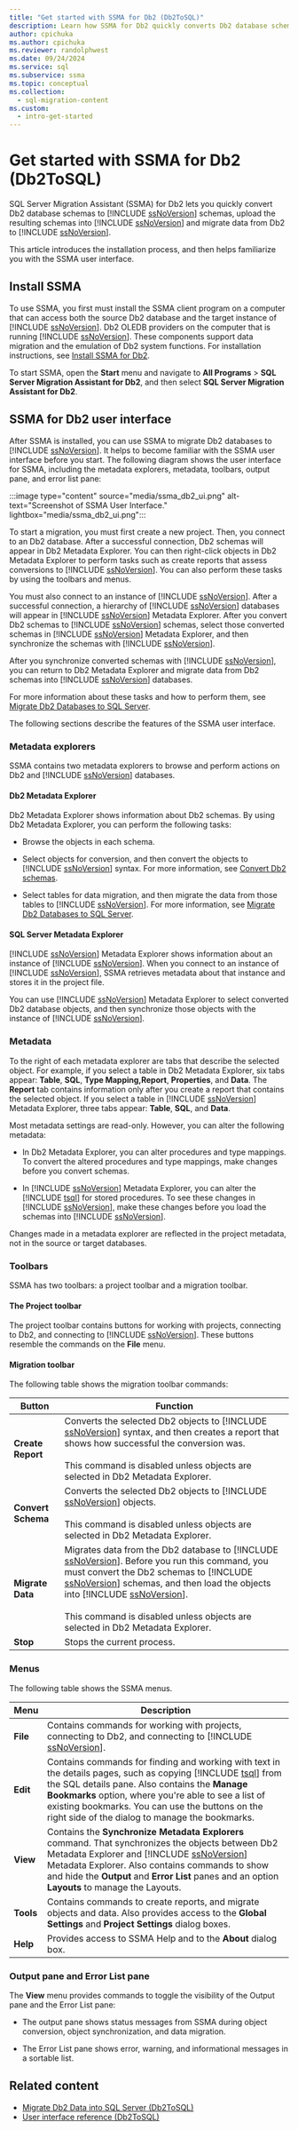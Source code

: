 ```yaml
---
title: "Get started with SSMA for Db2 (Db2ToSQL)"
description: Learn how SSMA for Db2 quickly converts Db2 database schemas to SQL Server schemas, and migrates data.
author: cpichuka
ms.author: cpichuka
ms.reviewer: randolphwest
ms.date: 09/24/2024
ms.service: sql
ms.subservice: ssma
ms.topic: conceptual
ms.collection:
  - sql-migration-content
ms.custom:
  - intro-get-started
---
```

# Get started with SSMA for Db2 (Db2ToSQL)

SQL Server Migration Assistant (SSMA) for Db2 lets you quickly convert Db2 database schemas to [!INCLUDE [ssNoVersion](../../includes/ssnoversion-md.md)] schemas, upload the resulting schemas into [!INCLUDE [ssNoVersion](../../includes/ssnoversion-md.md)] and migrate data from Db2 to [!INCLUDE [ssNoVersion](../../includes/ssnoversion-md.md)].

This article introduces the installation process, and then helps familiarize you with the SSMA user interface.

## Install SSMA

To use SSMA, you first must install the SSMA client program on a computer that can access both the source Db2 database and the target instance of [!INCLUDE [ssNoVersion](../../includes/ssnoversion-md.md)]. Db2 OLEDB providers on the computer that is running [!INCLUDE [ssNoVersion](../../includes/ssnoversion-md.md)]. These components support data migration and the emulation of Db2 system functions. For installation instructions, see [Install SSMA for Db2](installing-ssma-for-db2-db2tosql.md).

To start SSMA, open the **Start** menu and navigate to **All Programs** > **SQL Server Migration Assistant for Db2**, and then select **SQL Server Migration Assistant for Db2**.

## SSMA for Db2 user interface

After SSMA is installed, you can use SSMA to migrate Db2 databases to [!INCLUDE [ssNoVersion](../../includes/ssnoversion-md.md)]. It helps to become familiar with the SSMA user interface before you start. The following diagram shows the user interface for SSMA, including the metadata explorers, metadata, toolbars, output pane, and error list pane:

:::image type="content" source="media/ssma_db2_ui.png" alt-text="Screenshot of SSMA User Interface." lightbox="media/ssma_db2_ui.png":::

To start a migration, you must first create a new project. Then, you connect to an Db2 database. After a successful connection, Db2 schemas will appear in Db2 Metadata Explorer. You can then right-click objects in Db2 Metadata Explorer to perform tasks such as create reports that assess conversions to [!INCLUDE [ssNoVersion](../../includes/ssnoversion-md.md)]. You can also perform these tasks by using the toolbars and menus.

You must also connect to an instance of [!INCLUDE [ssNoVersion](../../includes/ssnoversion-md.md)]. After a successful connection, a hierarchy of [!INCLUDE [ssNoVersion](../../includes/ssnoversion-md.md)] databases will appear in [!INCLUDE [ssNoVersion](../../includes/ssnoversion-md.md)] Metadata Explorer. After you convert Db2 schemas to [!INCLUDE [ssNoVersion](../../includes/ssnoversion-md.md)] schemas, select those converted schemas in [!INCLUDE [ssNoVersion](../../includes/ssnoversion-md.md)] Metadata Explorer, and then synchronize the schemas with [!INCLUDE [ssNoVersion](../../includes/ssnoversion-md.md)].

After you synchronize converted schemas with [!INCLUDE [ssNoVersion](../../includes/ssnoversion-md.md)], you can return to Db2 Metadata Explorer and migrate data from Db2 schemas into [!INCLUDE [ssNoVersion](../../includes/ssnoversion-md.md)] databases.

For more information about these tasks and how to perform them, see [Migrate Db2 Databases to SQL Server](migrating-db2-databases-to-sql-server-db2tosql.md).

The following sections describe the features of the SSMA user interface.

### Metadata explorers

SSMA contains two metadata explorers to browse and perform actions on Db2 and [!INCLUDE [ssNoVersion](../../includes/ssnoversion-md.md)] databases.

#### Db2 Metadata Explorer

Db2 Metadata Explorer shows information about Db2 schemas. By using Db2 Metadata Explorer, you can perform the following tasks:

- Browse the objects in each schema.

- Select objects for conversion, and then convert the objects to [!INCLUDE [ssNoVersion](../../includes/ssnoversion-md.md)] syntax. For more information, see [Convert Db2 schemas](converting-db2-schemas-db2tosql.md).

- Select tables for data migration, and then migrate the data from those tables to [!INCLUDE [ssNoVersion](../../includes/ssnoversion-md.md)]. For more information, see [Migrate Db2 Databases to SQL Server](migrating-db2-databases-to-sql-server-db2tosql.md).

#### SQL Server Metadata Explorer

[!INCLUDE [ssNoVersion](../../includes/ssnoversion-md.md)] Metadata Explorer shows information about an instance of [!INCLUDE [ssNoVersion](../../includes/ssnoversion-md.md)]. When you connect to an instance of [!INCLUDE [ssNoVersion](../../includes/ssnoversion-md.md)], SSMA retrieves metadata about that instance and stores it in the project file.

You can use [!INCLUDE [ssNoVersion](../../includes/ssnoversion-md.md)] Metadata Explorer to select converted Db2 database objects, and then synchronize those objects with the instance of [!INCLUDE [ssNoVersion](../../includes/ssnoversion-md.md)].

### Metadata

To the right of each metadata explorer are tabs that describe the selected object. For example, if you select a table in Db2 Metadata Explorer, six tabs appear: **Table**, **SQL**, **Type Mapping,Report**, **Properties**, and **Data**. The **Report** tab contains information only after you create a report that contains the selected object. If you select a table in [!INCLUDE [ssNoVersion](../../includes/ssnoversion-md.md)] Metadata Explorer, three tabs appear: **Table**, **SQL**, and **Data**.

Most metadata settings are read-only. However, you can alter the following metadata:

- In Db2 Metadata Explorer, you can alter procedures and type mappings. To convert the altered procedures and type mappings, make changes before you convert schemas.

- In [!INCLUDE [ssNoVersion](../../includes/ssnoversion-md.md)] Metadata Explorer, you can alter the [!INCLUDE [tsql](../../includes/tsql-md.md)] for stored procedures. To see these changes in [!INCLUDE [ssNoVersion](../../includes/ssnoversion-md.md)], make these changes before you load the schemas into [!INCLUDE [ssNoVersion](../../includes/ssnoversion-md.md)].

Changes made in a metadata explorer are reflected in the project metadata, not in the source or target databases.

### Toolbars

SSMA has two toolbars: a project toolbar and a migration toolbar.

#### The Project toolbar

The project toolbar contains buttons for working with projects, connecting to Db2, and connecting to [!INCLUDE [ssNoVersion](../../includes/ssnoversion-md.md)]. These buttons resemble the commands on the **File** menu.

#### Migration toolbar

The following table shows the migration toolbar commands:

| Button | Function |
| --- | --- |
| **Create Report** | Converts the selected Db2 objects to [!INCLUDE [ssNoVersion](../../includes/ssnoversion-md.md)] syntax, and then creates a report that shows how successful the conversion was.<br /><br />This command is disabled unless objects are selected in Db2 Metadata Explorer. |
| **Convert Schema** | Converts the selected Db2 objects to [!INCLUDE [ssNoVersion](../../includes/ssnoversion-md.md)] objects.<br /><br />This command is disabled unless objects are selected in Db2 Metadata Explorer. |
| **Migrate Data** | Migrates data from the Db2 database to [!INCLUDE [ssNoVersion](../../includes/ssnoversion-md.md)]. Before you run this command, you must convert the Db2 schemas to [!INCLUDE [ssNoVersion](../../includes/ssnoversion-md.md)] schemas, and then load the objects into [!INCLUDE [ssNoVersion](../../includes/ssnoversion-md.md)].<br /><br />This command is disabled unless objects are selected in Db2 Metadata Explorer. |
| **Stop** | Stops the current process. |

### Menus

The following table shows the SSMA menus.

| Menu | Description |
| --- | --- |
| **File** | Contains commands for working with projects, connecting to Db2, and connecting to [!INCLUDE [ssNoVersion](../../includes/ssnoversion-md.md)]. |
| **Edit** | Contains commands for finding and working with text in the details pages, such as copying [!INCLUDE [tsql](../../includes/tsql-md.md)] from the SQL details pane. Also contains the **Manage Bookmarks** option, where you're able to see a list of existing bookmarks. You can use the buttons on the right side of the dialog to manage the bookmarks. |
| **View** | Contains the **Synchronize Metadata Explorers** command. That synchronizes the objects between Db2 Metadata Explorer and [!INCLUDE [ssNoVersion](../../includes/ssnoversion-md.md)] Metadata Explorer. Also contains commands to show and hide the **Output** and **Error List** panes and an option **Layouts** to manage the Layouts. |
| **Tools** | Contains commands to create reports, and migrate objects and data. Also provides access to the **Global Settings** and **Project Settings** dialog boxes. |
| **Help** | Provides access to SSMA Help and to the **About** dialog box. |

### Output pane and Error List pane

The **View** menu provides commands to toggle the visibility of the Output pane and the Error List pane:

- The output pane shows status messages from SSMA during object conversion, object synchronization, and data migration.

- The Error List pane shows error, warning, and informational messages in a sortable list.

## Related content

- [Migrate Db2 Data into SQL Server (Db2ToSQL)](migrating-db2-data-into-sql-server-db2tosql.md)
- [User interface reference (Db2ToSQL)](user-interface-reference-db2tosql.md)
